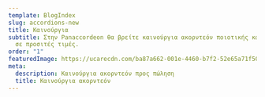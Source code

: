 ```yaml
---
template: BlogIndex
slug: accordions-new
title: Καινούργια
subtitle: Στην Panaccordeon θα βρείτε καινούργια ακορντεόν ποιοτικής κατασκευής
  σε προσιτές τιμές.
order: "1"
featuredImage: https://ucarecdn.com/ba87a662-001e-4460-b7f2-52e65a71f504/
meta:
  description: Καινούργια ακορντεόν προς πώληση
  title: Καινούργια ακορντεόν
---
```

